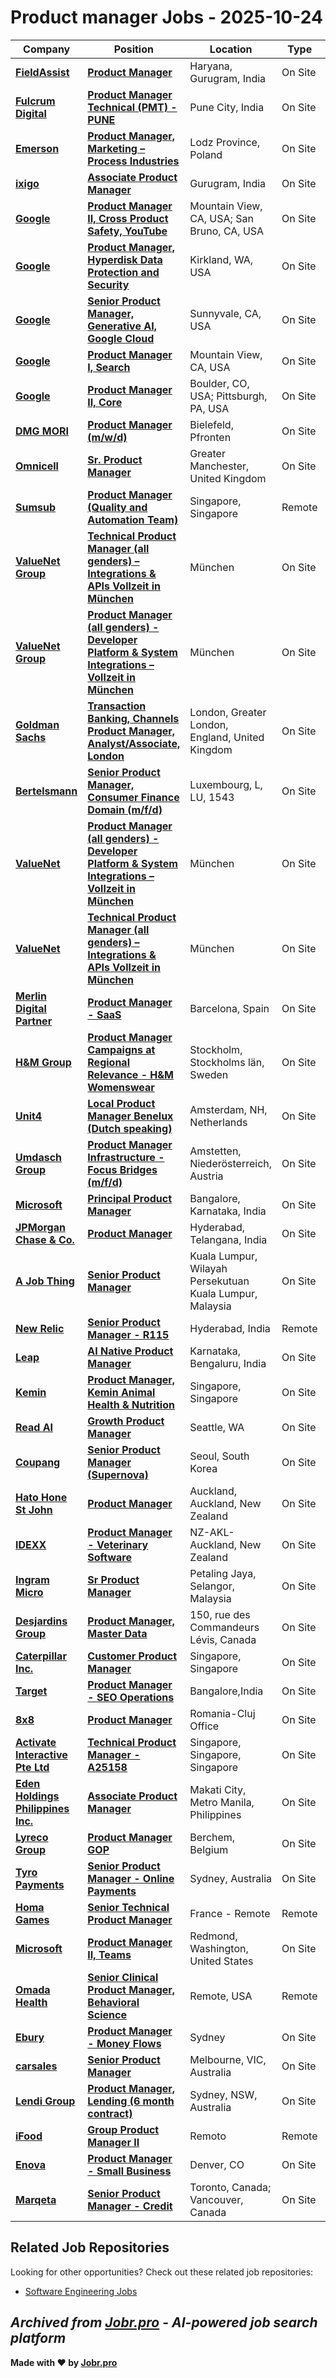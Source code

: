 # Product manager Jobs - 2025-10-24

| Company | Position | Location | Type | Date |
| ------- | -------- | -------- | ---- | ------ |
| **[FieldAssist](https://www.fieldassist.com/)** | **[Product Manager](https://jobr.pro/job/30946737/product-manager?utm_source=github&utm_medium=repo&utm_campaign=github-product-management-jobs)** | Haryana, Gurugram, India | On Site | Oct 24 |
| **[Fulcrum Digital](https://fulcrumdigital.com/)** | **[Product Manager Technical (PMT) - PUNE](https://jobr.pro/job/30940968/product-manager-technical-pmt-pune?utm_source=github&utm_medium=repo&utm_campaign=github-product-management-jobs)** | Pune City, India | On Site | Oct 24 |
| **[Emerson](https://www.emerson.com/)** | **[Product Manager, Marketing – Process Industries](https://jobr.pro/job/30940322/product-manager-marketing-process-industries?utm_source=github&utm_medium=repo&utm_campaign=github-product-management-jobs)** | Lodz Province, Poland | On Site | Oct 24 |
| **[ixigo](https://www.ixigo.com)** | **[Associate Product Manager](https://jobr.pro/job/30938767/associate-product-manager?utm_source=github&utm_medium=repo&utm_campaign=github-product-management-jobs)** | Gurugram, India | On Site | Oct 24 |
| **[Google](https://www.google.com/)** | **[Product Manager II, Cross Product Safety, YouTube](https://jobr.pro/job/30932451/product-manager-ii-cross-product-safety-youtube?utm_source=github&utm_medium=repo&utm_campaign=github-product-management-jobs)** | Mountain View, CA, USA; San Bruno, CA, USA | On Site | Oct 24 |
| **[Google](https://www.google.com/)** | **[Product Manager, Hyperdisk Data Protection and Security](https://jobr.pro/job/30932301/product-manager-hyperdisk-data-protection-and-security?utm_source=github&utm_medium=repo&utm_campaign=github-product-management-jobs)** | Kirkland, WA, USA | On Site | Oct 24 |
| **[Google](https://www.google.com/)** | **[Senior Product Manager, Generative AI, Google Cloud](https://jobr.pro/job/30932328/senior-product-manager-generative-ai-google-cloud?utm_source=github&utm_medium=repo&utm_campaign=github-product-management-jobs)** | Sunnyvale, CA, USA | On Site | Oct 24 |
| **[Google](https://www.google.com/)** | **[Product Manager I, Search](https://jobr.pro/job/30932262/product-manager-i-search?utm_source=github&utm_medium=repo&utm_campaign=github-product-management-jobs)** | Mountain View, CA, USA | On Site | Oct 24 |
| **[Google](https://www.google.com/)** | **[Product Manager II, Core](https://jobr.pro/job/30932284/product-manager-ii-core?utm_source=github&utm_medium=repo&utm_campaign=github-product-management-jobs)** | Boulder, CO, USA; Pittsburgh, PA, USA | On Site | Oct 24 |
| **[DMG MORI](https://dmgmori.com/)** | **[Product Manager (m/w/d)](https://jobr.pro/job/30931464/product-manager-mwd?utm_source=github&utm_medium=repo&utm_campaign=github-product-management-jobs)** | Bielefeld, Pfronten | On Site | Oct 24 |
| **[Omnicell](https://www.omnicell.com/)** | **[Sr. Product Manager](https://jobr.pro/job/30948711/sr-product-manager?utm_source=github&utm_medium=repo&utm_campaign=github-product-management-jobs)** | Greater Manchester, United Kingdom | On Site | Oct 24 |
| **[Sumsub](https://www.sumsub.com)** | **[Product Manager (Quality and Automation Team)](https://jobr.pro/job/30934398/product-manager-quality-and-automation-team?utm_source=github&utm_medium=repo&utm_campaign=github-product-management-jobs)** | Singapore, Singapore | Remote | Oct 24 |
| **[ValueNet Group](https://www.valuenet.de/)** | **[Technical Product Manager (all genders) – Integrations & APIs Vollzeit in München](https://jobr.pro/job/30923549/technical-product-manager-all-genders-integrations-apis-vollzeit-in-munchen?utm_source=github&utm_medium=repo&utm_campaign=github-product-management-jobs)** | München | On Site | Oct 24 |
| **[ValueNet Group](https://www.valuenet.de/)** | **[Product Manager (all genders) - Developer Platform & System Integrations – Vollzeit in München](https://jobr.pro/job/30923547/product-manager-all-genders-developer-platform-system-integrations-vollzeit-in-munchen?utm_source=github&utm_medium=repo&utm_campaign=github-product-management-jobs)** | München | On Site | Oct 24 |
| **[Goldman Sachs](https://www.goldmansachs.com/)** | **[Transaction Banking, Channels Product Manager, Analyst/Associate, London](https://jobr.pro/job/30943090/transaction-banking-channels-product-manager-analystassociate-london?utm_source=github&utm_medium=repo&utm_campaign=github-product-management-jobs)** | London, Greater London, England, United Kingdom | On Site | Oct 24 |
| **[Bertelsmann](https://www.bertelsmann.com/)** | **[Senior Product Manager, Consumer Finance Domain (m/f/d)](https://jobr.pro/job/30914769/senior-product-manager-consumer-finance-domain-mfd?utm_source=github&utm_medium=repo&utm_campaign=github-product-management-jobs)** | Luxembourg, L, LU, 1543 | On Site | Oct 24 |
| **[ValueNet](https://www.valuenet.de/)** | **[Product Manager (all genders) - Developer Platform & System Integrations – Vollzeit in München](https://jobr.pro/job/30917801/product-manager-all-genders-developer-platform-system-integrations-vollzeit-in-munchen?utm_source=github&utm_medium=repo&utm_campaign=github-product-management-jobs)** | München | On Site | Oct 24 |
| **[ValueNet](https://www.valuenet.de/)** | **[Technical Product Manager (all genders) – Integrations & APIs Vollzeit in München](https://jobr.pro/job/30917804/technical-product-manager-all-genders-integrations-apis-vollzeit-in-munchen?utm_source=github&utm_medium=repo&utm_campaign=github-product-management-jobs)** | München | On Site | Oct 24 |
| **[Merlin Digital Partner](https://www.merlindp.com/)** | **[Product Manager - SaaS](https://jobr.pro/job/30934783/product-manager-saas?utm_source=github&utm_medium=repo&utm_campaign=github-product-management-jobs)** | Barcelona, Spain | On Site | Oct 24 |
| **[H&M Group](https://hmgroup.com/)** | **[Product Manager Campaigns at Regional Relevance - H&M Womenswear](https://jobr.pro/job/30911836/product-manager-campaigns-at-regional-relevance-hm-womenswear?utm_source=github&utm_medium=repo&utm_campaign=github-product-management-jobs)** | Stockholm, Stockholms län, Sweden | On Site | Oct 24 |
| **[Unit4](https://www.unit4.com)** | **[Local Product Manager Benelux (Dutch speaking)](https://jobr.pro/job/30911782/local-product-manager-benelux-dutch-speaking?utm_source=github&utm_medium=repo&utm_campaign=github-product-management-jobs)** | Amsterdam, NH, Netherlands | On Site | Oct 24 |
| **[Umdasch Group](https://www.doka.com)** | **[Product Manager Infrastructure - Focus Bridges (m/f/d)](https://jobr.pro/job/30914792/product-manager-infrastructure-focus-bridges-mfd?utm_source=github&utm_medium=repo&utm_campaign=github-product-management-jobs)** | Amstetten, Niederösterreich, Austria | On Site | Oct 24 |
| **[Microsoft](https://www.microsoft.com/)** | **[Principal Product Manager](https://jobr.pro/job/30933960/principal-product-manager?utm_source=github&utm_medium=repo&utm_campaign=github-product-management-jobs)** | Bangalore, Karnataka, India | On Site | Oct 24 |
| **[JPMorgan Chase & Co.](https://www.jpmorganchase.com/)** | **[Product Manager](https://jobr.pro/job/30941336/product-manager?utm_source=github&utm_medium=repo&utm_campaign=github-product-management-jobs)** | Hyderabad, Telangana, India | On Site | Oct 24 |
| **[A Job Thing](https://www.ajobthing.com)** | **[Senior Product Manager](https://jobr.pro/job/30903169/senior-product-manager?utm_source=github&utm_medium=repo&utm_campaign=github-product-management-jobs)** | Kuala Lumpur, Wilayah Persekutuan Kuala Lumpur, Malaysia | On Site | Oct 24 |
| **[New Relic](https://newrelic.com/)** | **[Senior Product Manager - R115](https://jobr.pro/job/30899043/senior-product-manager-r115?utm_source=github&utm_medium=repo&utm_campaign=github-product-management-jobs)** | Hyderabad, India | Remote | Oct 24 |
| **[Leap](https://leapscholar.com/)** | **[AI Native Product Manager](https://jobr.pro/job/30945881/ai-native-product-manager?utm_source=github&utm_medium=repo&utm_campaign=github-product-management-jobs)** | Karnataka, Bengaluru, India | On Site | Oct 24 |
| **[Kemin](https://www.kemin.com/)** | **[Product Manager, Kemin Animal Health & Nutrition](https://jobr.pro/job/30922164/product-manager-kemin-animal-health-nutrition?utm_source=github&utm_medium=repo&utm_campaign=github-product-management-jobs)** | Singapore, Singapore | On Site | Oct 24 |
| **[Read AI](https://www.read.ai/)** | **[Growth Product Manager](https://jobr.pro/job/30895809/growth-product-manager?utm_source=github&utm_medium=repo&utm_campaign=github-product-management-jobs)** | Seattle, WA | On Site | Oct 24 |
| **[Coupang](https://www.coupang.com/)** | **[Senior Product Manager (Supernova)](https://jobr.pro/job/30900456/senior-product-manager-supernova?utm_source=github&utm_medium=repo&utm_campaign=github-product-management-jobs)** | Seoul, South Korea | On Site | Oct 24 |
| **[Hato Hone St John](https://www.stjohn.org.nz)** | **[Product Manager](https://jobr.pro/job/30911348/product-manager?utm_source=github&utm_medium=repo&utm_campaign=github-product-management-jobs)** | Auckland, Auckland, New Zealand | On Site | Oct 24 |
| **[IDEXX](https://www.idexx.com/)** | **[Product Manager - Veterinary Software](https://jobr.pro/job/30889615/product-manager-veterinary-software?utm_source=github&utm_medium=repo&utm_campaign=github-product-management-jobs)** | NZ-AKL-Auckland, New Zealand | On Site | Oct 24 |
| **[Ingram Micro](https://www.ingrammicro.com/)** | **[Sr Product Manager](https://jobr.pro/job/30894830/sr-product-manager?utm_source=github&utm_medium=repo&utm_campaign=github-product-management-jobs)** | Petaling Jaya, Selangor, Malaysia | On Site | Oct 24 |
| **[Desjardins Group](https://www.desjardins.com/)** | **[Product Manager, Master Data](https://jobr.pro/job/30908662/product-manager-master-data?utm_source=github&utm_medium=repo&utm_campaign=github-product-management-jobs)** | 150, rue des Commandeurs Lévis, Canada | On Site | Oct 24 |
| **[Caterpillar Inc.](https://www.caterpillar.com/)** | **[Customer Product Manager](https://jobr.pro/job/30899165/customer-product-manager?utm_source=github&utm_medium=repo&utm_campaign=github-product-management-jobs)** | Singapore, Singapore | On Site | Oct 24 |
| **[Target](https://www.target.com/)** | **[Product Manager - SEO Operations](https://jobr.pro/job/30894161/product-manager-seo-operations?utm_source=github&utm_medium=repo&utm_campaign=github-product-management-jobs)** | Bangalore,India | On Site | Oct 24 |
| **[8x8](https://www.8x8.com/)** | **[Product Manager](https://jobr.pro/job/30930007/product-manager?utm_source=github&utm_medium=repo&utm_campaign=github-product-management-jobs)** | Romania-Cluj Office | On Site | Oct 24 |
| **[Activate Interactive Pte Ltd](https://www.activate.sg/)** | **[Technical Product Manager - A25158](https://jobr.pro/job/30923341/technical-product-manager-a25158?utm_source=github&utm_medium=repo&utm_campaign=github-product-management-jobs)** | Singapore, Singapore, Singapore | On Site | Oct 24 |
| **[Eden Holdings Philippines Inc.](https://www.ed3n.ventures/)** | **[Associate Product Manager](https://jobr.pro/job/30943468/associate-product-manager?utm_source=github&utm_medium=repo&utm_campaign=github-product-management-jobs)** | Makati City, Metro Manila, Philippines | On Site | Oct 24 |
| **[Lyreco Group](https://www.lyreco.com/)** | **[Product Manager GOP](https://jobr.pro/job/30952615/product-manager-gop?utm_source=github&utm_medium=repo&utm_campaign=github-product-management-jobs)** | Berchem, Belgium | On Site | Oct 24 |
| **[Tyro Payments](https://www.tyro.com/)** | **[Senior Product Manager - Online Payments](https://jobr.pro/job/30945615/senior-product-manager-online-payments?utm_source=github&utm_medium=repo&utm_campaign=github-product-management-jobs)** | Sydney, Australia | On Site | Oct 24 |
| **[Homa Games](https://www.homagames.com/)** | **[Senior Technical Product Manager](https://jobr.pro/job/30948764/senior-technical-product-manager?utm_source=github&utm_medium=repo&utm_campaign=github-product-management-jobs)** | France - Remote | Remote | Oct 24 |
| **[Microsoft](https://www.microsoft.com/)** | **[Product Manager II, Teams](https://jobr.pro/job/30934161/product-manager-ii-teams?utm_source=github&utm_medium=repo&utm_campaign=github-product-management-jobs)** | Redmond, Washington, United States | On Site | Oct 23 |
| **[Omada Health](https://www.omadahealth.com/)** | **[Senior Clinical Product Manager, Behavioral Science](https://jobr.pro/job/30898782/senior-clinical-product-manager-behavioral-science?utm_source=github&utm_medium=repo&utm_campaign=github-product-management-jobs)** | Remote, USA | Remote | Oct 23 |
| **[Ebury](https://ebury.com/)** | **[Product Manager - Money Flows](https://jobr.pro/job/30900658/product-manager-money-flows?utm_source=github&utm_medium=repo&utm_campaign=github-product-management-jobs)** | Sydney | On Site | Oct 23 |
| **[carsales](https://www.carsales.com.au)** | **[Senior Product Manager](https://jobr.pro/job/30902220/senior-product-manager?utm_source=github&utm_medium=repo&utm_campaign=github-product-management-jobs)** | Melbourne, VIC, Australia | On Site | Oct 23 |
| **[Lendi Group](https://www.lendigroup.com.au/)** | **[Product Manager, Lending (6 month contract)](https://jobr.pro/job/30904701/product-manager-lending-6-month-contract?utm_source=github&utm_medium=repo&utm_campaign=github-product-management-jobs)** | Sydney, NSW, Australia | On Site | Oct 23 |
| **[iFood](https://www.ifood.com.br/)** | **[Group Product Manager II](https://jobr.pro/job/30895777/group-product-manager-ii?utm_source=github&utm_medium=repo&utm_campaign=github-product-management-jobs)** | Remoto | Remote | Oct 23 |
| **[Enova](https://www.enova.com/)** | **[Product Manager - Small Business](https://jobr.pro/job/30897458/product-manager-small-business?utm_source=github&utm_medium=repo&utm_campaign=github-product-management-jobs)** | Denver, CO | On Site | Oct 23 |
| **[Marqeta](https://www.marqeta.com/)** | **[Senior Product Manager - Credit](https://jobr.pro/job/30895738/senior-product-manager-credit?utm_source=github&utm_medium=repo&utm_campaign=github-product-management-jobs)** | Toronto, Canada; Vancouver, Canada | On Site | Oct 23 |

## Related Job Repositories

Looking for other opportunities? Check out these related job repositories:

- [Software Engineering Jobs](https://github.com/jobs-jobr-pro/Software-Engineering-Jobs)



*Archived from [Jobr.pro](https://jobr.pro?utm_source=github&utm_medium=repo&utm_campaign=github-product-management-jobs) - AI-powered job search platform*
---

**Made with ❤️ by [Jobr.pro](https://jobr.pro?utm_source=github&utm_medium=repo&utm_campaign=github-product-management-jobs)**